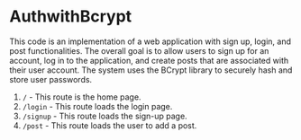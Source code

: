 # AuthwithBcrypt
This code is an implementation of a web application with sign up, login, and post functionalities. The overall goal is to allow users to sign up for an account, log in to the application, and create posts that are associated with their user account. The system uses the BCrypt library to securely hash and store user passwords.
1. `/` - This route is the home page.
2. `/login` - This route loads the login page.
3. `/signup` - This route loads the sign-up page.
4. `/post` - This route loads the user to add a post.


